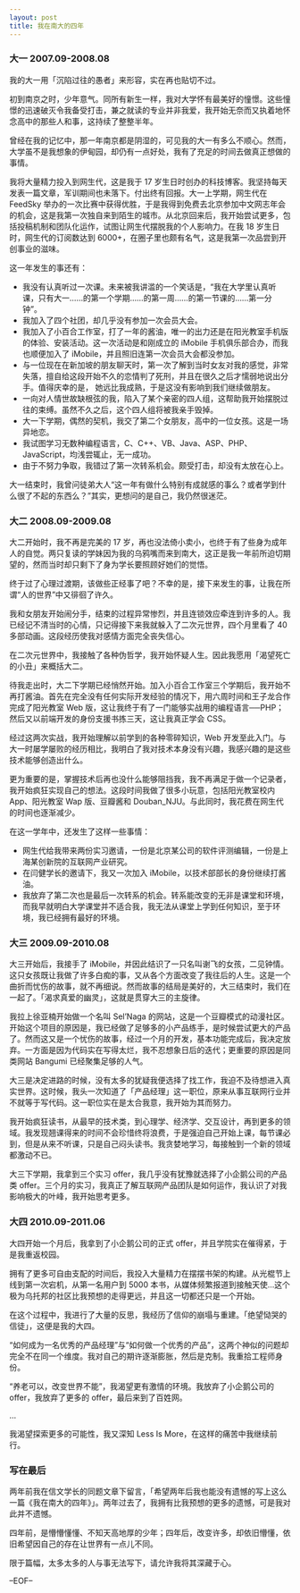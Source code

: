 ```yaml
---
layout: post  
title: 我在南大的四年
---
```


### 大一 2007.09-2008.08

我的大一用「沉陷过往的愚者」来形容，实在再也贴切不过。

初到南京之时，少年意气。同所有新生一样，我对大学怀有最美好的憧憬。这些憧憬的迅速破灭令我备受打击，兼之就读的专业并非我爱，我开始无奈而又执着地怀念高中的那些人和事，这持续了整整半年。

曾经在我的记忆中，那一年南京都是阴湿的，可见我的大一有多么不顺心。然而，大学虽不是我想象的伊甸园，却仍有一点好处，我有了充足的时间去做真正想做的事情。

我将大量精力投入到网生代，这是我于 17 岁生日时创办的科技博客。我坚持每天发表一篇文章，军训期间也未落下。付出终有回报。大一上学期，网生代在 FeedSky 举办的一次比赛中获得优胜，于是我得到免费去北京参加中文网志年会的机会，这是我第一次独自来到陌生的城市。从北京回来后，我开始尝试更多，包括投稿机制和团队化运作，试图让网生代摆脱我的个人影响力。在我 18 岁生日时，网生代的订阅数达到 6000+，在圈子里也颇有名气，这是我第一次品尝到开创事业的滋味。

这一年发生的事还有：

- 我没有认真听过一次课。未来被我讲滥的一个笑话是，“我在大学里认真听课，只有大一……的第一个学期……的第一周……的第一节课的……第一分钟”。
- 我加入了四个社团，却几乎没有参加一次会员大会。
- 我加入了小百合工作室，打了一年的酱油，唯一的出力还是在阳光教室手机版的体验、安装活动。这一次活动是和刚成立的 iMobile 手机俱乐部合办，而我也顺便加入了 iMobile，并且照旧连第一次会员大会都没参加。
- 与一位现在在新加坡的朋友聊天时，第一次了解到当时女友对我的感觉，非常失落，擅自给这段开始不久的恋情判了死刑，并且在很久之后才懦弱地说出分手。值得庆幸的是， 她远比我成熟，于是这没有影响到我们继续做朋友。
- 一向对人情世故缺根弦的我，陷入了某个亲密的四人组，这帮助我开始摆脱过往的束缚。虽然不久之后，这个四人组将被我亲手毁掉。
- 大一下学期，偶然的契机，我交了第二个女朋友，高中的一位女孩。这是一场异地恋。
- 我试图学习无数种编程语言，C、C++、VB、Java、ASP、PHP、JavaScript，均浅尝辄止，无一成功。
- 由于不努力争取，我错过了第一次转系机会。颇受打击，却没有太放在心上。

大一结束时，我曾问徒弟大人“这一年有做什么特别有成就感的事么？或者学到什么很了不起的东西么？”其实，更想问的是自己，我仍然很迷茫。

### 大二 2008.09-2009.08

大二开始时，我不再是完美的 17 岁，再也没法倚小卖小，也终于有了些身为成年人的自觉。两只复读的学妹因为我的乌鸦嘴而来到南大，这正是我一年前所迫切期望的，然而当时却只剩下了身为学长要照顾好她们的觉悟。

终于过了心理过渡期，该做些正经事了吧？不幸的是，接下来发生的事，让我在所谓“人的世界”中又徘徊了许久。

我和女朋友开始闹分手，结束的过程异常惨烈，并且连锁效应牵连到许多的人。我已经记不清当时的心情，只记得接下来我就躲入了二次元世界，四个月里看了 40 多部动画。这段经历使我对感情方面完全丧失信心。

在二次元世界中，我接触了各种伪哲学，我开始怀疑人生。因此我愿用「渴望死亡的小丑」来概括大二。

待我走出时，大二下学期已经悄然开始。加入小百合工作室三个学期后，我开始不再打酱油。首先在完全没有任何实际开发经验的情况下，用六周时间和王子龙合作完成了阳光教室 Web 版，这让我终于有了一门能够实战用的编程语言──PHP；然后又以前端开发的身份支援书拣三天，这让我真正学会 CSS。

经过这两次实战，我开始理解以前学到的各种零碎知识，Web 开发至此入门。与大一时屡学屡败的经历相比，我明白了我对技术本身没有兴趣，我感兴趣的是这些技术能够创造出什么。

更为重要的是，掌握技术后再也没什么能够阻挡我，我不再满足于做一个记录者，我开始疯狂实现自己的想法。这段时间我做了很多小玩意，包括阳光教室校内 App、阳光教室 Wap 版、豆瓣酱和 Douban_NJU。与此同时，我花费在网生代的时间也逐渐减少。

在这一学年中，还发生了这样一些事情：

- 网生代给我带来两份实习邀请，一份是北京某公司的软件评测编辑，一份是上海某创新院的互联网产业研究。
- 在闫健学长的邀请下，我又一次加入 iMobile，以技术部部长的身份继续打酱油。
- 我放弃了第二次也是最后一次转系的机会。转系能改变的无非是课堂和环境，而我早就明白大学课堂并不适合我，我无法从课堂上学到任何知识，至于环境，我已经拥有最好的环境。

### 大三 2009.09-2010.08

大三开始后，我接手了 iMobile，并因此结识了一只名叫谢飞的女孩，二见钟情。这只女孩既让我做了许多白痴的事，又从各个方面改变了我往后的人生。这是一个曲折而忧伤的故事，就不再细说。然而故事的结局是美好的，大三结束时，我们在一起了。「渴求真爱的幽灵」，这就是贯穿大三的主旋律。

我拉上徐亚楠开始做一个名叫 Sel’Naga 的网站，这是一个豆瓣模式的动漫社区。开始这个项目的原因是，我已经做了足够多的小产品练手，是时候尝试更大的产品了。然而这又是一个忧伤的故事，经过一个月的开发，基本功能完成后，我决定放弃。一方面是因为代码实在写得太烂，我不忍想象日后的迭代；更重要的原因是同类网站 Bangumi 已经聚集足够的人气。

大三是决定进路的时候，没有太多的犹疑我便选择了找工作，我迫不及待想进入真实世界。这时候，我头一次知道了「产品经理」这一职位，原来从事互联网行业并不就等于写代码。这一职位实在是太合我意，我开始为其而努力。

我开始疯狂读书，从最早的技术类，到心理学、经济学、交互设计，再到更多的领域。我发现翘课得来的时间不会珍惜终将浪费，于是强迫自己开始上课，每节课必到，但是从来不听课，只是自己闷头读书。我贪婪地学习，每接触到一个新的领域都激动不已。

大三下学期，我拿到三个实习 offer，我几乎没有犹豫就选择了小企鹅公司的产品类 offer。三个月的实习，我真正了解互联网产品团队是如何运作，我认识了对我影响极大的叶峰，我开始思考更多。

### 大四 2010.09-2011.06

大四开始一个月后，我拿到了小企鹅公司的正式 offer，并且学院实在催得紧，于是我重返校园。

拥有了更多可自由支配的时间后，我投入大量精力在摆摆书架的构建。从光棍节上线到第一次宕机，从第一名用户到 5000 本书，从媒体频繁报道到接触天使…这个极为乌托邦的社区比我预想的走得更远，并且这一切都还只是一个开始。

在这个过程中，我进行了大量的反思，我经历了信仰的崩塌与重建。「绝望恸哭的信徒」，这便是我的大四。

“如何成为一名优秀的产品经理”与“如何做一个优秀的产品”，这两个神似的问题却完全不在同一个维度。我对自己的期许逐渐膨胀，然后是克制。我重拾工程师身份。

“养老可以，改变世界不能”，我渴望更有激情的环境。我放弃了小企鹅公司的 offer，我放弃了更多的 offer，最后来到了百姓网。

…

我渴望探索更多的可能性，我又深知 Less Is More，在这样的痛苦中我继续前行。

### 写在最后

两年前我在信文学长的同题文章下留言，「希望两年后我也能没有遗憾的写上这么一篇《我在南大的四年》」。两年过去了，我拥有比我预想的更多的遗憾，可是我对此并不遗憾。

四年前，是懵懵懂懂、不知天高地厚的少年；四年后，改变许多，却依旧懵懂，依旧希望因自己的存在让世界有一点儿不同。

限于篇幅，太多太多的人与事无法写下，请允许我将其深藏于心。

–EOF–